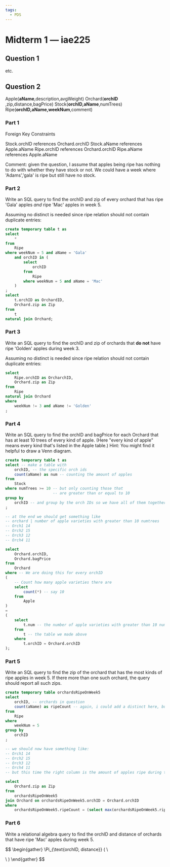 ```yaml
---
tags:
  - PDS
---
```

# Midterm 1 — iae225

## Question 1
etc.
## Question 2

Apple(**aName**​,description,avgWeight)
Orchard(**orchID​**,zip,distance,bagPrice)
Stock(**orchID,aName**​,numTrees)
Ripe(**orchID,aName,weekNum**​,comment)

### Part 1
Foreign Key Constraints

Stock.orchID references Orchard.orchID
Stock.aName references Apple.aName
Ripe.orchID references Orchard.orchID
Ripe.aName references Apple.aName

Comment: given the question, I assume that apples being ripe has nothing to do with whether they have stock or not. We could have a week where 'Adams','gala' is ripe but still have no stock.

### Part 2

Write an SQL query to find the orchID and zip of every orchard that has ripe 'Gala' apples _and_ ripe 'Mac' apples in week 5.

Assuming no distinct is needed since ripe relation should not contain duplicate entries:
```sql
create temporary table t as
select
	*
from
	Ripe
where weekNum = 5 and aName = 'Gala'
	and orchID in (
		select
			orchID
		from
			Ripe
		where weekNum = 5 and aName = 'Mac'
	)
;
select
	t.orchID as OrchardID,
	Orchard.zip as Zip
from
	t
natural join Orchard;
```

### Part 3

Write an SQL query to find the orchID and zip of orchards that **do not** have ripe 'Golden' apples during week 3.

Assuming no distinct is needed since ripe relation should not contain duplicate entries:
```sql
select
	Ripe.orchID as OrcharchID,
	Orchard.zip as Zip
from 
	Ripe
natural join Orchard
where
	weekNum != 3 and aName != 'Golden'
;
```

### Part 4

Write an SQL query to find the orchID and bagPrice for each Orchard that has at least 10 trees of every kind of apple. (Here "every kind of apple" means every kind that's listed in the Apple table.) Hint: You might find it helpful to draw a Venn diagram.

```sql
create temporary table t as 
select -- make a table with
	orchID, -- the specific orch ids
	count(aName) as num -- counting the amount of apples
from
	Stock
where numTrees >= 10 -- but only counting those that 
					 -- are greater than or equal to 10
group by
	orchID -- and group by the orch IDs so we have all of them together
;

-- at the end we should get something like
-- orchard | number of apple varieties with greater than 10 numtrees
-- Orch1 14
-- Orch2 15
-- Orch3 12
-- Orch4 11

select
	Orchard.orchID,
	Orchard.bagPrice
from
	Orchard
where -- We are doing this for every orchID
(
	-- Count how many apple varieties there are
	select 
		count(*) -- say 10
	from
		Apple
) 
=
(
	select
		t.num -- the number of apple varieties with greater than 10 numtrees
	from
		t -- the table we made above
	where
		t.orchID = Orchard.orchID
);
```

### Part 5

Write an SQL query to find the zip of the orchard that has the most kinds of ripe apples in week 5. If there more than one such orchard, the query should report all such zips.

```sql
create temporary table orchardsRipeOnWeek5
select
	orchID, -- orchards in question
	count(aName) as ripeCount -- again, i could add a distinct here, but I am assuming that there is no duplicates in the Ripe table
from
	Ripe
where
	weekNum = 5
group by
	orchID
;

-- we should now have something like:
-- Orch1 14
-- Orch2 15
-- Orch3 12
-- Orch4 11
-- but this time the right column is the amount of apples ripe during this week.

select
	Orchard.zip as Zip
from
	orchardsRipeOnWeek5
join Orchard on orchardsRipeOnWeek5.orchID = Orchard.orchID
where
	orchardsRipeOnWeek5.ripeCount = (select max(orchardsRipeOnWeek5.ripeCount) from orchardsRipeOnWeek5)
```

### Part 6

Write a relational algebra query to find the orchID and distance of orchards that have ripe 'Mac' apples during week 5.

$$
\begin{gather}
\Pi_{\text{orchID, distance}} ( \\

\\ )
\end{gather}
$$